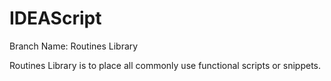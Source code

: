 # IDEAScript

 Branch Name: Routines Library
 
 Routines Library is to place all commonly use functional scripts or snippets.

